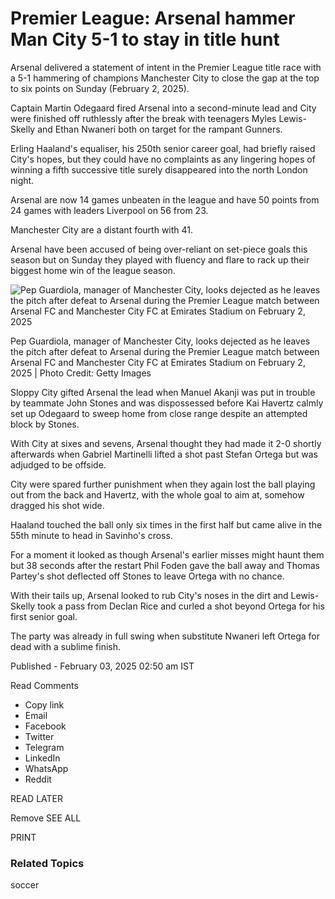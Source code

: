 # Premier League: Arsenal hammer Man City 5-1 to stay in title hunt

Arsenal delivered a statement of intent in the Premier League title race with
a 5-1 hammering of champions Manchester City to close the gap at the top to
six points on Sunday (February 2, 2025).

Captain Martin Odegaard fired Arsenal into a second-minute lead and City were
finished off ruthlessly after the break with teenagers Myles Lewis-Skelly and
Ethan Nwaneri both on target for the rampant Gunners.

Erling Haaland's equaliser, his 250th senior career goal, had briefly raised
City's hopes, but they could have no complaints as any lingering hopes of
winning a fifth successive title surely disappeared into the north London
night.

Arsenal are now 14 games unbeaten in the league and have 50 points from 24
games with leaders Liverpool on 56 from 23.

Manchester City are a distant fourth with 41.

Arsenal have been accused of being over-reliant on set-piece goals this season
but on Sunday they played with fluency and flare to rack up their biggest home
win of the league season.

![Pep Guardiola, manager of Manchester City, looks dejected as he leaves the
pitch after defeat to Arsenal during the Premier League match between Arsenal
FC and Manchester City FC at Emirates Stadium on February 2,
2025](https://www.thehindu.com/theme/images/th-online/1x1spacer.png)

Pep Guardiola, manager of Manchester City, looks dejected as he leaves the pitch after defeat to Arsenal during the Premier League match between Arsenal FC and Manchester City FC at Emirates Stadium on February 2, 2025 | Photo Credit: Getty Images 

Sloppy City gifted Arsenal the lead when Manuel Akanji was put in trouble by
teammate John Stones and was dispossessed before Kai Havertz calmly set up
Odegaard to sweep home from close range despite an attempted block by Stones.

With City at sixes and sevens, Arsenal thought they had made it 2-0 shortly
afterwards when Gabriel Martinelli lifted a shot past Stefan Ortega but was
adjudged to be offside.

City were spared further punishment when they again lost the ball playing out
from the back and Havertz, with the whole goal to aim at, somehow dragged his
shot wide.

Haaland touched the ball only six times in the first half but came alive in
the 55th minute to head in Savinho's cross.

For a moment it looked as though Arsenal's earlier misses might haunt them but
38 seconds after the restart Phil Foden gave the ball away and Thomas Partey's
shot deflected off Stones to leave Ortega with no chance.

With their tails up, Arsenal looked to rub City's noses in the dirt and Lewis-
Skelly took a pass from Declan Rice and curled a shot beyond Ortega for his
first senior goal.

The party was already in full swing when substitute Nwaneri left Ortega for
dead with a sublime finish.

Published \- February 03, 2025 02:50 am IST

Read Comments

  * Copy link 
  * Email 
  * Facebook 
  * Twitter 
  * Telegram 
  * LinkedIn 
  * WhatsApp 
  * Reddit 

READ LATER

Remove  SEE ALL

PRINT

###  Related Topics

soccer

